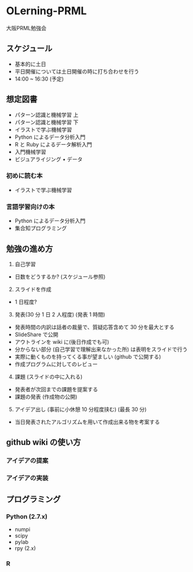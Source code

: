 OLerning-PRML
=============

大阪PRML勉強会

## スケジュール
- 基本的に土日
- 平日開催については土日開催の時に打ち合わせを行う
- 14:00 ~ 16:30 (予定)

## 想定図書
- パターン認識と機械学習 上
- パターン認識と機械学習 下
- イラストで学ぶ機械学習
- Python によるデータ分析入門
- R と Ruby によるデータ解析入門
- 入門機械学習
- ビジュアライジング • データ

### 初めに読む本
- イラストで学ぶ機械学習

### 言語学習向けの本
- Python によるデータ分析入門
- 集合知プログラミング

## 勉強の進め方
1. 自己学習
 - 日数をどうするか? (スケジュール参照)
2. スライドを作成
 - 1 日程度?
3. 発表(30 分 1 日 2 人程度) (発表 1 時間)
 - 発表時間の内訳は話者の裁量で、質疑応答含めて 30 分を最大とする
 - SlideShare で公開
 - アウトラインを wiki に(後日作成でも可)
 - 分からない部分 (自己学習で理解出来なかった所) は表明をスライドで行う
 - 実際に動くものを持ってくる事が望ましい (github で公開する)
 - 作成プログラムに対してのレビュー
4. 課題 (スライドの中に入れる)
 - 発表者が次回までの課題を提案する
 - 課題の発表 (作成物の公開)
5. アイデア出し (事前に小休憩 10 分程度挟む) (最長 30 分)
 - 当日発表されたアルゴリズムを用いて作成出来る物を考案する

## github wiki の使い方
### アイデアの提案
### アイデアの実装

## プログラミング
### Python (2.7.x)
 - numpi
 - scipy
 - pylab
 - rpy (2.x)

### R
